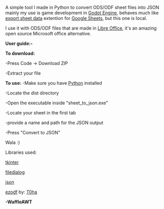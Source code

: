 A simple tool I made in Python to convert ODS/ODF sheet files into JSON mainly my use is game development in [Godot Engine](https://godotengine.org), behaves much like [export sheet data](https://workspace.google.com/u/0/marketplace/app/export_sheet_data/903838927001) extention for [Google Sheets](https://docs.google.com), but this one is local.

I use it with ODS/ODF files that are made in [Libre Office](https://www.libreoffice.org), it's an amazing open source Microsoft office alternative.

**User guide:-**

**To download:**

-Press Code -> Download ZIP

-Extract your file

**To use:**
-Make sure you have [Python](https://www.python.org/downloads/) installed

-Locate the dist directory

-Open the executable inside "sheet_to_json.exe"

-Locate your sheet in the first tab

-provide a name and path for the JSON output

-Press "Convert to JSON"

Wala :)

Libraries used:

[tkinter](https://docs.python.org/3/library/tkinter.html)

[filedialog](https://docs.python.org/3/library/dialog.html)

[json](https://docs.python.org/3/library/json.html)

[ezodf](https://github.com/T0ha/ezodf) by: [T0ha](https://github.com/T0ha)

**-WaffleAWT**
